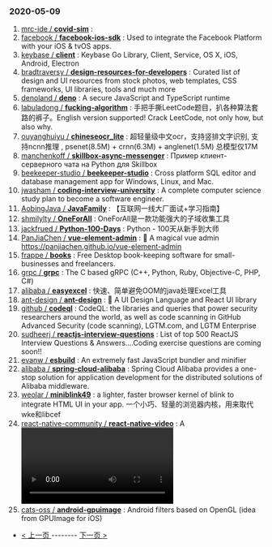 ### 2020-05-09 
1. [
        mrc-ide /
**covid-sim**](https://github.com/mrc-ide/covid-sim) : 
1. [
        facebook /
**facebook-ios-sdk**](https://github.com/facebook/facebook-ios-sdk) : Used to integrate the Facebook Platform with your iOS & tvOS apps.
1. [
        keybase /
**client**](https://github.com/keybase/client) : Keybase Go Library, Client, Service, OS X, iOS, Android, Electron
1. [
        bradtraversy /
**design-resources-for-developers**](https://github.com/bradtraversy/design-resources-for-developers) : Curated list of design and UI resources from stock photos, web templates, CSS frameworks, UI libraries, tools and much more
1. [
        denoland /
**deno**](https://github.com/denoland/deno) : A secure JavaScript and TypeScript runtime
1. [
        labuladong /
**fucking-algorithm**](https://github.com/labuladong/fucking-algorithm) : 手把手撕LeetCode题目，扒各种算法套路的裤子。English version supported! Crack LeetCode, not only how, but also why.
1. [
        ouyanghuiyu /
**chineseocr_lite**](https://github.com/ouyanghuiyu/chineseocr_lite) : 超轻量级中文ocr，支持竖排文字识别, 支持ncnn推理 , psenet(8.5M) + crnn(6.3M) + anglenet(1.5M) 总模型仅17M
1. [
        manchenkoff /
**skillbox-async-messenger**](https://github.com/manchenkoff/skillbox-async-messenger) : Пример клиент-серверного чата на Python для Skillbox
1. [
        beekeeper-studio /
**beekeeper-studio**](https://github.com/beekeeper-studio/beekeeper-studio) : Cross platform SQL editor and database management app for Windows, Linux, and Mac.
1. [
        jwasham /
**coding-interview-university**](https://github.com/jwasham/coding-interview-university) : A complete computer science study plan to become a software engineer.
1. [
        AobingJava /
**JavaFamily**](https://github.com/AobingJava/JavaFamily) : 【互联网一线大厂面试+学习指南】
1. [
        shmilylty /
**OneForAll**](https://github.com/shmilylty/OneForAll) : OneForAll是一款功能强大的子域收集工具
1. [
        jackfrued /
**Python-100-Days**](https://github.com/jackfrued/Python-100-Days) : Python - 100天从新手到大师
1. [
        PanJiaChen /
**vue-element-admin**](https://github.com/PanJiaChen/vue-element-admin) : 🎉 A magical vue admin https://panjiachen.github.io/vue-element-admin
1. [
        frappe /
**books**](https://github.com/frappe/books) : Free Desktop book-keeping software for small-businesses and freelancers.
1. [
        grpc /
**grpc**](https://github.com/grpc/grpc) : The C based gRPC (C++, Python, Ruby, Objective-C, PHP, C#)
1. [
        alibaba /
**easyexcel**](https://github.com/alibaba/easyexcel) : 快速、简单避免OOM的java处理Excel工具
1. [
        ant-design /
**ant-design**](https://github.com/ant-design/ant-design) : 🌈 A UI Design Language and React UI library
1. [
        github /
**codeql**](https://github.com/github/codeql) : CodeQL: the libraries and queries that power security researchers around the world, as well as code scanning in GitHub Advanced Security (code scanning), LGTM.com, and LGTM Enterprise
1. [
        sudheerj /
**reactjs-interview-questions**](https://github.com/sudheerj/reactjs-interview-questions) : List of top 500 ReactJS Interview Questions & Answers....Coding exercise questions are coming soon!!
1. [
        evanw /
**esbuild**](https://github.com/evanw/esbuild) : An extremely fast JavaScript bundler and minifier
1. [
        alibaba /
**spring-cloud-alibaba**](https://github.com/alibaba/spring-cloud-alibaba) : Spring Cloud Alibaba provides a one-stop solution for application development for the distributed solutions of Alibaba middleware.
1. [
        weolar /
**miniblink49**](https://github.com/weolar/miniblink49) : a lighter, faster browser kernel of blink to integrate HTML UI in your app. 一个小巧、轻量的浏览器内核，用来取代wke和libcef
1. [
        react-native-community /
**react-native-video**](https://github.com/react-native-community/react-native-video) : A <Video /> component for react-native
1. [
        cats-oss /
**android-gpuimage**](https://github.com/cats-oss/android-gpuimage) : Android filters based on OpenGL (idea from GPUImage for iOS) 

- [ < 上一页 ](https://github.com/able8/github-trending-daily-record/blob/master/2020-05-08.md) -------- [ 下一页 > ](https://github.com/able8/github-trending-daily-record/blob/master/2020-05-10.md)